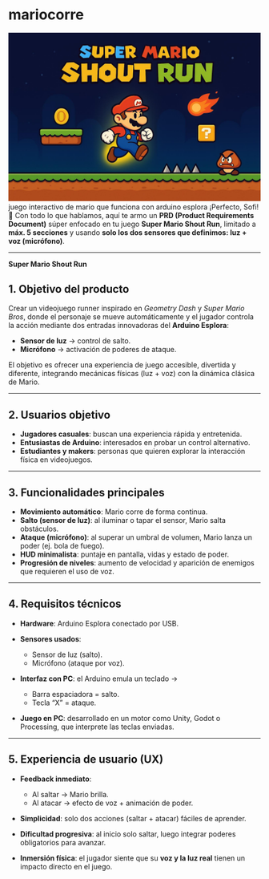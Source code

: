 # mariocorre
![boceto](boceto.jpg)
juego interactivo de mario que funciona con arduino esplora
¡Perfecto, Sofi! 🙌
Con todo lo que hablamos, aquí te armo un **PRD (Product Requirements Document)** súper enfocado en tu juego **Super Mario Shout Run**, limitado a **máx. 5 secciones** y usando **solo los dos sensores que definimos: luz + voz (micrófono)**.

---

**Super Mario Shout Run**

## 1. Objetivo del producto

Crear un videojuego runner inspirado en *Geometry Dash* y *Super Mario Bros*, donde el personaje se mueve automáticamente y el jugador controla la acción mediante dos entradas innovadoras del **Arduino Esplora**:

* **Sensor de luz** → control de salto.
* **Micrófono** → activación de poderes de ataque.

El objetivo es ofrecer una experiencia de juego accesible, divertida y diferente, integrando mecánicas físicas (luz + voz) con la dinámica clásica de Mario.

---

## 2. Usuarios objetivo

* **Jugadores casuales**: buscan una experiencia rápida y entretenida.
* **Entusiastas de Arduino**: interesados en probar un control alternativo.
* **Estudiantes y makers**: personas que quieren explorar la interacción física en videojuegos.

---

## 3. Funcionalidades principales

* **Movimiento automático**: Mario corre de forma continua.
* **Salto (sensor de luz)**: al iluminar o tapar el sensor, Mario salta obstáculos.
* **Ataque (micrófono)**: al superar un umbral de volumen, Mario lanza un poder (ej. bola de fuego).
* **HUD minimalista**: puntaje en pantalla, vidas y estado de poder.
* **Progresión de niveles**: aumento de velocidad y aparición de enemigos que requieren el uso de voz.

---

## 4. Requisitos técnicos

* **Hardware**: Arduino Esplora conectado por USB.
* **Sensores usados**:

  * Sensor de luz (salto).
  * Micrófono (ataque por voz).
* **Interfaz con PC**: el Arduino emula un teclado →

  * Barra espaciadora = salto.
  * Tecla “X” = ataque.
* **Juego en PC**: desarrollado en un motor como Unity, Godot o Processing, que interprete las teclas enviadas.

---

## 5. Experiencia de usuario (UX)

* **Feedback inmediato**:

  * Al saltar → Mario brilla.
  * Al atacar → efecto de voz + animación de poder.
* **Simplicidad**: solo dos acciones (saltar + atacar) fáciles de aprender.
* **Dificultad progresiva**: al inicio solo saltar, luego integrar poderes obligatorios para avanzar.
* **Inmersión física**: el jugador siente que su **voz y la luz real** tienen un impacto directo en el juego.
